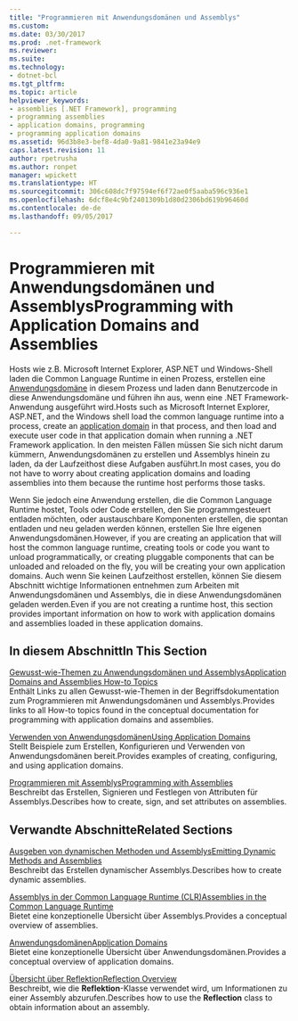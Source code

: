 ```yaml
---
title: "Programmieren mit Anwendungsdomänen und Assemblys"
ms.custom: 
ms.date: 03/30/2017
ms.prod: .net-framework
ms.reviewer: 
ms.suite: 
ms.technology:
- dotnet-bcl
ms.tgt_pltfrm: 
ms.topic: article
helpviewer_keywords:
- assemblies [.NET Framework], programming
- programming assemblies
- application domains, programming
- programming application domains
ms.assetid: 96d3b8e3-bef8-4da0-9a81-9841e23a94e9
caps.latest.revision: 11
author: rpetrusha
ms.author: ronpet
manager: wpickett
ms.translationtype: HT
ms.sourcegitcommit: 306c608dc7f97594ef6f72ae0f5aaba596c936e1
ms.openlocfilehash: 6dcf8e4c9bf2401309b1d80d2306bd619b96460d
ms.contentlocale: de-de
ms.lasthandoff: 09/05/2017

---
```

# <a name="programming-with-application-domains-and-assemblies"></a><span data-ttu-id="c7333-102">Programmieren mit Anwendungsdomänen und Assemblys</span><span class="sxs-lookup"><span data-stu-id="c7333-102">Programming with Application Domains and Assemblies</span></span>
<span data-ttu-id="c7333-103">Hosts wie z.B. Microsoft Internet Explorer, ASP.NET und Windows-Shell laden die Common Language Runtime in einen Prozess, erstellen eine [Anwendungsdomäne](../../../docs/framework/app-domains/application-domains.md) in diesem Prozess und laden dann Benutzercode in diese Anwendungsdomäne und führen ihn aus, wenn eine .NET Framework-Anwendung ausgeführt wird.</span><span class="sxs-lookup"><span data-stu-id="c7333-103">Hosts such as Microsoft Internet Explorer, ASP.NET, and the Windows shell load the common language runtime into a process, create an [application domain](../../../docs/framework/app-domains/application-domains.md) in that process, and then load and execute user code in that application domain when running a .NET Framework application.</span></span> <span data-ttu-id="c7333-104">In den meisten Fällen müssen Sie sich nicht darum kümmern, Anwendungsdomänen zu erstellen und Assemblys hinein zu laden, da der Laufzeithost diese Aufgaben ausführt.</span><span class="sxs-lookup"><span data-stu-id="c7333-104">In most cases, you do not have to worry about creating application domains and loading assemblies into them because the runtime host performs those tasks.</span></span>  
  
 <span data-ttu-id="c7333-105">Wenn Sie jedoch eine Anwendung erstellen, die die Common Language Runtime hostet, Tools oder Code erstellen, den Sie programmgesteuert entladen möchten, oder austauschbare Komponenten erstellen, die spontan entladen und neu geladen werden können, erstellen Sie Ihre eigenen Anwendungsdomänen.</span><span class="sxs-lookup"><span data-stu-id="c7333-105">However, if you are creating an application that will host the common language runtime, creating tools or code you want to unload programmatically, or creating pluggable components that can be unloaded and reloaded on the fly, you will be creating your own application domains.</span></span> <span data-ttu-id="c7333-106">Auch wenn Sie keinen Laufzeithost erstellen, können Sie diesem Abschnitt wichtige Informationen entnehmen zum Arbeiten mit Anwendungsdomänen und Assemblys, die in diese Anwendungsdomänen geladen werden.</span><span class="sxs-lookup"><span data-stu-id="c7333-106">Even if you are not creating a runtime host, this section provides important information on how to work with application domains and assemblies loaded in these application domains.</span></span>  
  
## <a name="in-this-section"></a><span data-ttu-id="c7333-107">In diesem Abschnitt</span><span class="sxs-lookup"><span data-stu-id="c7333-107">In This Section</span></span>  
 [<span data-ttu-id="c7333-108">Gewusst-wie-Themen zu Anwendungsdomänen und Assemblys</span><span class="sxs-lookup"><span data-stu-id="c7333-108">Application Domains and Assemblies How-to Topics</span></span>](../../../docs/framework/app-domains/application-domains-and-assemblies-how-to-topics.md)  
 <span data-ttu-id="c7333-109">Enthält Links zu allen Gewusst-wie-Themen in der Begriffsdokumentation zum Programmieren mit Anwendungsdomänen und Assemblys.</span><span class="sxs-lookup"><span data-stu-id="c7333-109">Provides links to all How-to topics found in the conceptual documentation for programming with application domains and assemblies.</span></span>  
  
 [<span data-ttu-id="c7333-110">Verwenden von Anwendungsdomänen</span><span class="sxs-lookup"><span data-stu-id="c7333-110">Using Application Domains</span></span>](../../../docs/framework/app-domains/use.md)  
 <span data-ttu-id="c7333-111">Stellt Beispiele zum Erstellen, Konfigurieren und Verwenden von Anwendungsdomänen bereit.</span><span class="sxs-lookup"><span data-stu-id="c7333-111">Provides examples of creating, configuring, and using application domains.</span></span>  
  
 [<span data-ttu-id="c7333-112">Programmieren mit Assemblys</span><span class="sxs-lookup"><span data-stu-id="c7333-112">Programming with Assemblies</span></span>](../../../docs/framework/app-domains/programming-with-assemblies.md)  
 <span data-ttu-id="c7333-113">Beschreibt das Erstellen, Signieren und Festlegen von Attributen für Assemblys.</span><span class="sxs-lookup"><span data-stu-id="c7333-113">Describes how to create, sign, and set attributes on assemblies.</span></span>  
  
## <a name="related-sections"></a><span data-ttu-id="c7333-114">Verwandte Abschnitte</span><span class="sxs-lookup"><span data-stu-id="c7333-114">Related Sections</span></span>  
 [<span data-ttu-id="c7333-115">Ausgeben von dynamischen Methoden und Assemblys</span><span class="sxs-lookup"><span data-stu-id="c7333-115">Emitting Dynamic Methods and Assemblies</span></span>](../../../docs/framework/reflection-and-codedom/emitting-dynamic-methods-and-assemblies.md)  
 <span data-ttu-id="c7333-116">Beschreibt das Erstellen dynamischer Assemblys.</span><span class="sxs-lookup"><span data-stu-id="c7333-116">Describes how to create dynamic assemblies.</span></span>  
  
 [<span data-ttu-id="c7333-117">Assemblys in der Common Language Runtime (CLR)</span><span class="sxs-lookup"><span data-stu-id="c7333-117">Assemblies in the Common Language Runtime</span></span>](../../../docs/framework/app-domains/assemblies-in-the-common-language-runtime.md)  
 <span data-ttu-id="c7333-118">Bietet eine konzeptionelle Übersicht über Assemblys.</span><span class="sxs-lookup"><span data-stu-id="c7333-118">Provides a conceptual overview of assemblies.</span></span>  
  
 [<span data-ttu-id="c7333-119">Anwendungsdomänen</span><span class="sxs-lookup"><span data-stu-id="c7333-119">Application Domains</span></span>](../../../docs/framework/app-domains/application-domains.md)  
 <span data-ttu-id="c7333-120">Bietet eine konzeptionelle Übersicht über Anwendungsdomänen.</span><span class="sxs-lookup"><span data-stu-id="c7333-120">Provides a conceptual overview of application domains.</span></span>  
  
 [<span data-ttu-id="c7333-121">Übersicht über Reflektion</span><span class="sxs-lookup"><span data-stu-id="c7333-121">Reflection Overview</span></span>](../../../docs/framework/reflection-and-codedom/reflection.md)  
 <span data-ttu-id="c7333-122">Beschreibt, wie die **Reflektion**-Klasse verwendet wird, um Informationen zu einer Assembly abzurufen.</span><span class="sxs-lookup"><span data-stu-id="c7333-122">Describes how to use the **Reflection** class to obtain information about an assembly.</span></span>

